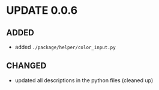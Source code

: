 # UPDATE 0.0.6

## ADDED

+ added `./package/helper/color_input.py`

## CHANGED

+ updated all descriptions in the python files (cleaned up)